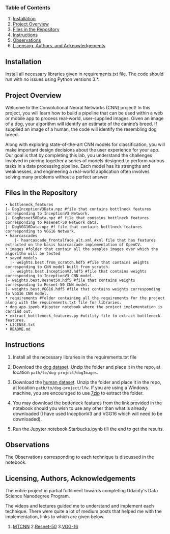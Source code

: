 ﻿
### Table of Contents

1. [Installation](#installation)
2. [Project Overview](#overview)
3. [Files in the Repository](#files)
4. [Instructions](#Instructions)
5. [Observations](#observations)
6. [Licensing, Authors, and Acknowledgements](#licensing)

## Installation <a name="installation"></a>

Install all necessary libraries given in requirements.txt file.  The code should run with no issues using Python versions 3.*. 

## Project Overview<a name="overview"></a>

Welcome to the Convolutional Neural Networks (CNN) project! In this project, you will learn how to build a pipeline that can be used within a web or mobile app to process real-world, user-supplied images.  Given an image of a dog, your algorithm will identify an estimate of the canine’s breed.  If supplied an image of a human, the code will identify the resembling dog breed.  

Along with exploring state-of-the-art CNN models for classification, you will make important design decisions about the user experience for your app.  Our goal is that by completing this lab, you understand the challenges involved in piecing together a series of models designed to perform various tasks in a data processing pipeline.  Each model has its strengths and weaknesses, and engineering a real-world application often involves solving many problems without a perfect answer

## Files in the Repository<a name="files"></a>

    • bottleneck_features
	|- DogInceptionV3Data.npz #file that contains bottlneck features corresponding to InceptionV3 Network.
	|- DogResnet50Data.npz #f file that contains bottlneck features corresponding to Resenet-50 Network data.
	|- DogVGG16Data.npz #f file that contains bottlneck features corresponding to VGG16 Network.
    • haarcascades
     	|- haarcascade_frontalface_alt.xml #xml file that has features extracted on the basis haarcascade implementation of OpenCV.
    • images #folder that contain all the samples images over which the algorithm will be tested
    • saved_models 
      |- weights.best.from_scratch.hdf5 #file that contains weights corresponding to CNN model built from scratch.
      |- weights.best.InceptionV3.hdf5 #file that contains weights corresponding to InceptionV3 CNN model.
	|- weights.best.Resnet50.hdf5 #file that contains weights corresponding to Resnet-50 CNN model.
	|- weights.best.VGG16.hdf5 #file that contains weights corresponding to VGG16 CNN model.
    • requirements #folder containing all the requirements for the project along with the requirements.txt file for libraries.
    • dog_app.ipynb #jupyter notebook where the project implementation is carried out.
    • extract_bottleneck_features.py #utility file to extract bottleneck features.
    • LICENSE.txt
    • README.md



## Instructions <a name="Instructions"></a>


1. Install all the necessary libraries in the requirements.txt file
2. Download the [dog dataset](https://s3-us-west-1.amazonaws.com/udacity-aind/dog-project/dogImages.zip).  Unzip the folder and place it in the repo, at location `path/to/dog-project/dogImages`. 

3. Download the [human dataset](https://s3-us-west-1.amazonaws.com/udacity-aind/dog-project/lfw.zip).  Unzip the folder and place it in the repo, at location `path/to/dog-project/lfw`.  If you are using a Windows machine, you are encouraged to use [7zip](http://www.7-zip.org/) to extract the folder. 

4. You may download the botteneck features from the link provided in the notebook should you wish to use any other than what is already downloaded (I have used InceptionV3 and VGG16 which will need to be downloaded).
	
3. Run the Jupyter notebook Starbucks.ipynb till the end to get the results.

## Observations<a name="observations"></a>

The Observations corresponding to each technique is discussed in the notebook.


## Licensing, Authors, Acknowledgements<a name="licensing"></a>

The entire project in partial fulfilment towards completing Udacity's Data Science Nanodegree Program.

The videos and lectures guided me to understand and implement each technique.
There were quite a lot of medium posts that helped me with the implementation, links to which are given below.

1. [MTCNN](https://medium.com/r?url=https%3A%2F%2Ftowardsdatascience.com%2Fhow-does-a-face-detection-program-work-using-neural-networks-17896df8e6ff)
2.[Resnet-50](https://medium.com/r?url=https%3A%2F%2Ftowardsdatascience.com%2Funderstanding-and-coding-a-resnet-in-keras-446d7ff84d33%23%3A%7E%3Atext%3DThe%2520ResNet%252D50%2520model%2520consists%2Cover%252023%2520million%2520trainable%2520parameters.%26text%3DOur%2520ResNet%252D50%2520gets%2520to%2Cin%252025%2520epochs%2520of%2520training)
3.[VGG-16](https://medium.com/r?url=https%3A%2F%2Ftowardsdatascience.com%2Fstep-by-step-vgg16-implementation-in-keras-for-beginners-a833c686ae6c%23%3A%7E%3Atext%3DVGG16%2520is%2520a%2520convolution%2520neural%2Cvision%2520model%2520architecture%2520till%2520date.%26text%3DIt%2520follows%2520this%2520arrangement%2520of%2Cconsistently%2520throughout%2520the%2520whole%2520architecture)





